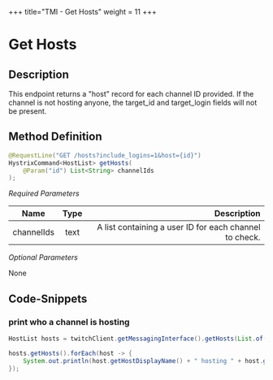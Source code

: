 +++
title="TMI - Get Hosts"
weight = 11
+++

# Get Hosts

## Description

This endpoint returns a "host" record for each channel ID provided. If the channel is not hosting anyone, the target_id 
and target_login fields will not be present.

## Method Definition

```java
@RequestLine("GET /hosts?include_logins=1&host={id}")
HystrixCommand<HostList> getHosts(
    @Param("id") List<String> channelIds
);
```

*Required Parameters*

| Name          | Type      | Description  |
| ------------- |:---------:| -----------------:|
| channelIds | text | A list containing a user ID for each channel to check. |

*Optional Parameters*

None

## Code-Snippets

### print who a channel is hosting

```java
HostList hosts = twitchClient.getMessagingInterface().getHosts(List.of("29829912")).execute();

hosts.getHosts().forEach(host -> {
    System.out.println(host.getHostDisplayName() + " hosting " + host.getTargetDisplayName());
});
```
